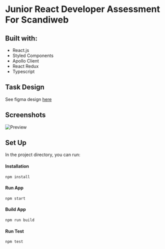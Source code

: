 # Junior React Developer Assessment For Scandiweb

## Built with:

-   React.js
-   Styled Components
-   Apollo Client
-   React Redux
-   Typescript

## Task Design

See figma design [here](<https://www.figma.com/file/MSyCAqVy1UgNap0pvqH6H3/Junior-Frontend-Test-Designs-(Public)?node-id=0%3A1>)

## Screenshots

![Preview](/src/assets/gif/preview.gif)

## Set Up

In the project directory, you can run:

#### Installation

`npm install`

#### Run App

`npm start`

#### Build App

`npm run build`

#### Run Test

`npm test`
